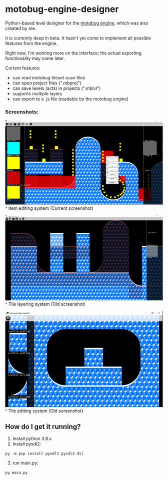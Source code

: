 # motobug-engine-designer
Python-based level designer for the [motobug engine](https://github.com/coderman64/motobug-engine), which was also created by me.

It is currently deep in beta. It hasn't yet come to implement all possible features from the engine.

Right now, I'm working more on the interface; the actual exporting functionality may come later.

Current features:
* can read motobug tileset scan files
* can open project files (".mbproj")
* can save levels (acts) in projects (".mblvl")
* supports multiple layers
* can export to a .js file (readable by the motobug engine)

### Screenshots:
![Screenshot](screenshots/Screenshot3.png "Current Screenshot")
^ Item editing system (Current screenshot)

![Screenshot](screenshots/screenshot2.png "Old Screenshot 1")
^ Tile layering system (Old screenshot)

![Screenshot](screenshots/screenshot1.png "Old Screenshot 1")
^ Tile editing system (Old screenshot)

## How do I get it running?

1. Install python 3.8.x
2. Install pysdl2:
```
py -m pip install pysdl2 pysdl2-dll
```

3. run main.py:

```
py main.py
```


